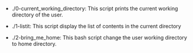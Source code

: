 * ./0-current_working_directory: This script prints the current working directory of the user.

* ./1-listit: This script display the list of contents in the current directory 

* ./2-bring_me_home: This bash script change the user working directory to home directory.
